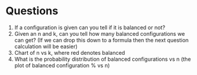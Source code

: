 # Questions 

1. If a configuration is given can you tell if it is balanced or not?
2. Given an n and k, can you tell how many balanced configurations we can get? (If we can drop this down to a formula then the next question calculation will be easier)
3. Chart of n vs k, where red denotes balanced 
4. What is the probability distribution of balanced configurations vs n (the plot of balanced configuration % vs n)